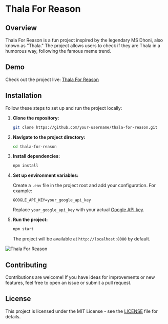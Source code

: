 # Thala For Reason

## Overview

Thala For Reason is a fun project inspired by the legendary MS Dhoni, also known as "Thala." The project allows users to check if they are Thala in a humorous way, following the famous meme trend.

## Demo

Check out the project live: [Thala For Reason](https://thala-for-reason.onrender.com/)

## Installation

Follow these steps to set up and run the project locally:

1. **Clone the repository:**

   ```bash
   git clone https://github.com/your-username/thala-for-reason.git
   ```

2. **Navigate to the project directory:**

   ```bash
   cd thala-for-reason
   ```

3. **Install dependencies:**

   ```bash
   npm install
   ```

4. **Set up environment variables:**

   Create a `.env` file in the project root and add your configuration. For example:

   ```env
   GOOGLE_API_KEY=your_google_api_key
   ```

   Replace `your_google_api_key` with your actual [Google API key](https://makersuite.google.com/).

5. **Run the project:**

   ```bash
   npm start
   ```

   The project will be available at `http://localhost:8080` by default.

![Thala For Reason](https://github.com/mathanraj0601/ThalaForReason/assets/98396468/d9115a34-1e8e-431b-934e-da72076f91a1)

## Contributing

Contributions are welcome! If you have ideas for improvements or new features, feel free to open an issue or submit a pull request.

## License

This project is licensed under the MIT License - see the [LICENSE](LICENSE) file for details.
